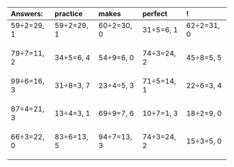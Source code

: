| Answers: | practice | makes | perfect | ! |
| :--- | :--- | :--- | :--- | :--- |
| 59÷2=29, 1 | 59÷2=29, 1 | 60÷2=30, 0 | 31÷5=6, 1 | 62÷2=31, 0 | 
|   |   |   |   |   | 
|   |   |   |   |   | 
|   |   |   |   |   | 
| 79÷7=11, 2 | 34÷5=6, 4 | 54÷9=6, 0 | 74÷3=24, 2 | 45÷8=5, 5 | 
|   |   |   |   |   | 
|   |   |   |   |   | 
|   |   |   |   |   | 
| 99÷6=16, 3 | 31÷8=3, 7 | 23÷4=5, 3 | 71÷5=14, 1 | 22÷6=3, 4 | 
|   |   |   |   |   | 
|   |   |   |   |   | 
|   |   |   |   |   | 
| 87÷4=21, 3 | 13÷4=3, 1 | 69÷9=7, 6 | 10÷7=1, 3 | 18÷2=9, 0 | 
|   |   |   |   |   | 
|   |   |   |   |   | 
|   |   |   |   |   | 
| 66÷3=22, 0 | 83÷6=13, 5 | 94÷7=13, 3 | 74÷3=24, 2 | 15÷3=5, 0 | 
|   |   |   |   |   | 
|   |   |   |   |   | 
|   |   |   |   |   | 
